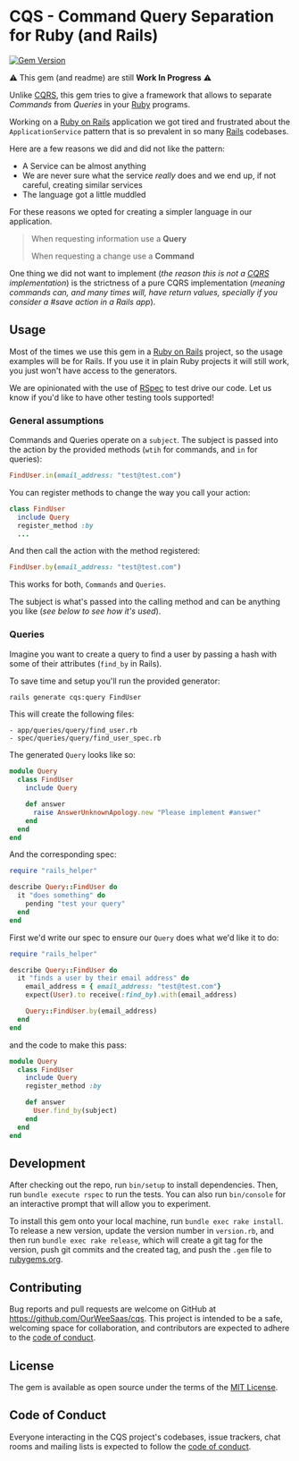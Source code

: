 # CQS - Command Query Separation for Ruby (and Rails)

[![Gem Version](https://badge.fury.io/rb/cqs.svg)](https://badge.fury.io/rb/cqs)

⚠️ This gem (and readme) are still **Work In Progress** ⚠️

Unlike [CQRS](https://martinfowler.com/bliki/CQRS.html), this gem tries to give a framework that allows to separate _Commands_ from _Queries_ in your [Ruby](https://www.ruby-lang.org) programs.

Working on a [Ruby on Rails](http://rubyonrails.org/) application we got tired and frustrated about the `ApplicationService` pattern that is so prevalent in so many [Rails](http://rubyonrails.org/)
codebases.

Here are a few reasons we did and did not like the pattern:

- A Service can be almost anything
- We are never sure what the service _really_ does and we end up, if not careful, creating similar services
- The language got a little muddled

For these reasons we opted for creating a simpler language in our application.

> When requesting information use a **Query**
>
> When requesting a change use a **Command**

One thing we did not want to implement (_the reason this is not a [CQRS](https://martinfowler.com/bliki/CQRS.html) implementation_) is the strictness of a pure CQRS implementation (_meaning commands can,
and many times will, have return values, specially if you consider a #save action in a Rails app_).


## Usage

Most of the times we use this gem in a [Ruby on Rails](https://rubyonrails.org) project, so the usage examples will be for Rails. If you use it in plain Ruby projects it will still work, you just won't have
access to the generators.

We are opinionated with the use of [RSpec](https://rspec.info) to test drive our code. Let us know if you'd like to have other testing tools supported!

### General assumptions

Commands and Queries operate on a `subject`. The subject is passed into the action by the provided methods (`wtih` for commands, and `in` for queries):

```ruby
FindUser.in(email_address: "test@test.com")
```

You can register methods to change the way you call your action:

```ruby
class FindUser
  include Query
  register_method :by
  ...
```

And then call the action with the method registered:

```ruby
FindUser.by(email_address: "test@test.com")
```

This works for both, `Commands` and `Queries`.

The subject is what's passed into the calling method and can be anything you like (_see below to see how it's used_).

### Queries

Imagine you want to create a query to find a user by passing a hash with some of their attributes (`find_by` in Rails).

To save time and setup you'll run the provided generator:

```bash
rails generate cqs:query FindUser
```

This will create the following files:

```
- app/queries/query/find_user.rb
- spec/queries/query/find_user_spec.rb
```

The generated `Query` looks like so:

```ruby
module Query
  class FindUser
    include Query

    def answer
      raise AnswerUnknownApology.new "Please implement #answer"
    end
  end
end
```

And the corresponding spec:

```ruby
require "rails_helper"

describe Query::FindUser do
  it "does something" do
    pending "test your query"
  end
end
```

First we'd write our spec to ensure our `Query` does what we'd like it to do:

```ruby
require "rails_helper"

describe Query::FindUser do
  it "finds a user by their email address" do
    email_address = { email_address: "test@test.com"}
    expect(User).to receive(:find_by).with(email_address)

    Query::FindUser.by(email_address)
  end
end
```

and the code to make this pass:

```ruby
module Query
  class FindUser
    include Query
    register_method :by

    def answer
      User.find_by(subject)
    end
  end
end
```

## Development

After checking out the repo, run `bin/setup` to install dependencies. Then, run `bundle execute rspec` to run the tests. You can also run `bin/console` for an interactive prompt that will allow you to experiment.

To install this gem onto your local machine, run `bundle exec rake install`. To release a new version, update the version number in `version.rb`, and then run `bundle exec rake release`, which will create a git tag for the version, push git commits and the created tag, and push the `.gem` file to [rubygems.org](https://rubygems.org).

## Contributing

Bug reports and pull requests are welcome on GitHub at https://github.com/OurWeeSaas/cqs. This project is intended to be a safe, welcoming space for collaboration, and contributors are expected to adhere to the [code of conduct](https://github.com/OurWeeSaas/cqs?tab=coc-ov-file).

## License

The gem is available as open source under the terms of the [MIT License](https://opensource.org/licenses/MIT).

## Code of Conduct

Everyone interacting in the CQS project's codebases, issue trackers, chat rooms and mailing lists is expected to follow the [code of conduct](https://github.com/OurWeeSaas/cqs?tab=coc-ov-file).
